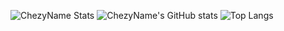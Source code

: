 <!-- ![Github Snake](https://github.com/ChezyName/ChezyName/blob/main/githubsnake.svg?raw=true) -->

![ChezyName Stats](https://github-readme-stats.vercel.app/api?username=chezyname&count_private=true&hide=contribs,prs,issues&theme=synthwave&show_icons=true&include_all_commits=true&custom_title=Chezy)
![ChezyName's GitHub stats](https://github-readme-stats.vercel.app/api?username=chezyname&hide=contribs,prs&custom_title=ChezyName)
![Top Langs](https://github-readme-stats.vercel.app/api/top-langs/?username=chezyname&layout=compact&theme=synthwave)
